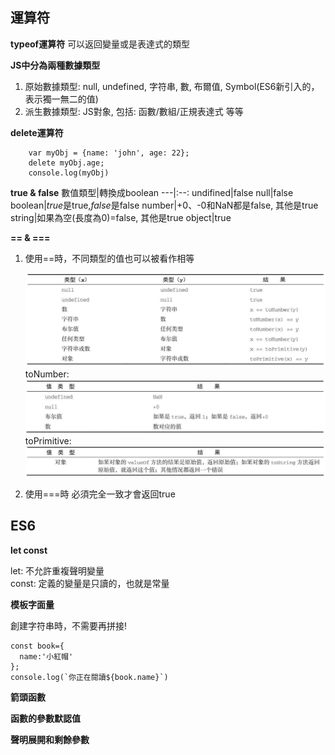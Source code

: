 ## 運算符
**typeof運算符**
可以返回變量或是表達式的類型

**JS中分為兩種數據類型**
1. 原始數據類型: null, undefined, 字符串, 數, 布爾值, Symbol(ES6新引入的，表示獨一無二的值)
2. 派生數據類型: JS對象, 包括: 函數/數組/正規表達式 等等

**delete運算符**

```
    var myObj = {name: 'john', age: 22};
    delete myObj.age;
    console.log(myObj)
```

**true & false**
數值類型|轉換成boolean
---|:--:
undifined|false
null|false
boolean|*true*是true,*false*是false
number|+0、-0和NaN都是false, 其他是true
string|如果為空(長度為0)=false, 其他是true
object|true

**== & ===**
1. 使用==時，不同類型的值也可以被看作相等
   
   ![](/js-image/equals.png "")
   toNumber:
   ![](/js-image/toNumber.jpg "toNumber")
   toPrimitive:
   ![](/js-image/toPrimitive.jpg "toPrimitive")

2. 使用===時 必須完全一致才會返回true

## ES6

**let const** 

let: 不允許重複聲明變量 \
const: 定義的變量是只讀的，也就是常量

**模板字面量**

創建字符串時，不需要再拼接!
```
const book={
  name:'小紅帽'
};
console.log(`你正在閱讀${book.name}`)
```

**箭頭函數**

**函數的參數默認值**

**聲明展開和剩餘參數**